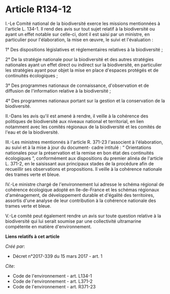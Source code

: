 # Article R134-12

I.-Le Comité national de la biodiversité exerce les missions mentionnées à l'article L. 134-1. Il rend des avis sur tout
sujet relatif à la biodiversité ou ayant un effet notable sur celle-ci, dont il est saisi par un ministre, en particulier
pour l'élaboration, la mise en œuvre, le suivi et l'évaluation :

1° Des dispositions législatives et réglementaires relatives à la biodiversité ;

2° De la stratégie nationale pour la biodiversité et des autres stratégies nationales ayant un effet direct ou indirect sur
la biodiversité, en particulier les stratégies ayant pour objet la mise en place d'espaces protégés et de continuités
écologiques ;

3° Des programmes nationaux de connaissance, d'observation et de diffusion de l'information relative à la biodiversité ;

4° Des programmes nationaux portant sur la gestion et la conservation de la biodiversité.

II.-Dans les avis qu'il est amené à rendre, il veille à la cohérence des politiques de biodiversité aux niveaux national et
territorial, en lien notamment avec les comités régionaux de la biodiversité et les comités de l'eau et de la biodiversité.

III.-Les ministres mentionnés à l'article R. 371-23 l'associent à l'élaboration, au suivi et à la mise à jour du document-
cadre intitulé : “ Orientations nationales pour la préservation et la remise en bon état des continuités écologiques ”,
conformément aux dispositions du premier alinéa de l'article L. 371-2, en le saisissant aux principaux stades de la procédure
afin de recueillir ses observations et propositions. Il veille à la cohérence nationale des trames verte et bleue.

IV.-Le ministre chargé de l'environnement lui adresse le schéma régional de cohérence écologique adopté en Ile-de-France et
les schémas régionaux d'aménagement, de développement durable et d'égalité des territoires, assortis d'une analyse de leur
contribution à la cohérence nationale des trames verte et bleue.

V.-Le comité peut également rendre un avis sur toute question relative à la biodiversité qui lui serait soumise par une
collectivité ultramarine compétente en matière d'environnement.

**Liens relatifs à cet article**

_Créé par_:

  - Décret n°2017-339 du 15 mars 2017 - art. 1

_Cite_:

  - Code de l'environnement - art. L134-1
  - Code de l'environnement - art. L371-2
  - Code de l'environnement - art. R371-23

